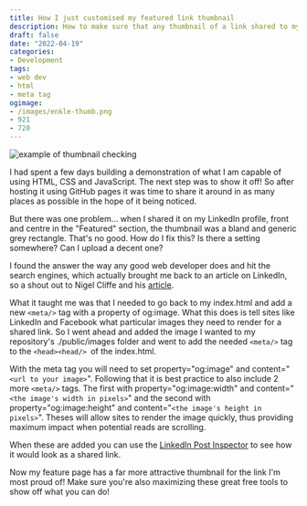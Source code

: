 ```yaml
---
title: How I just customised my featured link thumbnail
description: How to make sure that any thumbnail of a link shared to my page looked how I wanted it to.
draft: false
date: "2022-04-19"
categories:
- Development
tags:
- web dev
- html
- meta tag
ogimage:
- /images/enkle-thumb.png
- 921
- 720
---
```


![example of thumbnail checking](/images/enkle-thumb.png)

I had spent a few days building a demonstration of what I am capable of using HTML, CSS and JavaScript. The next step was to show it off! So after hosting it using GitHub pages it was time to share it around in as many places as possible in the hope of it being noticed.

But there was one problem... when I shared it on my LinkedIn profile, front and centre in the "Featured" section, the thumbnail was a bland and generic grey rectangle. That's no good. How do I fix this? Is there a setting somewhere? Can I upload a decent one?

I found the answer the way any good web developer does and hit the search engines, which actually brought me back to an article on LinkedIn, so a shout out to Nigel Cliffe and his [article](https://www.linkedin.com/pulse/where-does-linkedin-get-your-thumbnail-pageblog-post-title-cliffe).

What it taught me was that I needed to go back to my index.html and add a new `<meta/>` tag with a property of og:image. What this does is tell sites like LinkedIn and Facebook what particular images they need to render for a shared link. So I went ahead and added the image I wanted to my repository's ./public/images folder and went to add the needed `<meta/>` tag to the `<head><head/> `of the index.html.

With the meta tag you will need to set property="og:image" and content="`<url to your image>`". Following that it is best practice to also include 2 more `<meta/>` tags. The first with property="og:image:width" and content="`<the image's width in pixels>`" and the second with property="og:image:height" and content="`<the image's height in pixels>`". Theses will allow sites to render the image quickly, thus providing maximum impact when potential reads are scrolling.

When these are added you can use the [LinkedIn Post Inspector](https://www.linkedin.com/post-inspector/) to see how it would look as a shared link.

Now my feature page has a far more attractive thumbnail for the link I'm most proud of! Make sure you're also maximizing these great free tools to show off what you can do!

